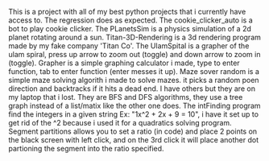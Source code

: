This is a project with all of my best python projects that i currently have access to. The regression does as expected. The cookie_clicker_auto is a bot to play cookie clicker.
The PLanetsSim is a physics simulation of a 2d planet rotating around a sun. Titan-3D-Rendering is a 3d rendering program made by my fake company 'Titan Co'.
The UlamSpital is a grapher of the ulam spiral, press up arrow to zoom out (toggle) and down arrow to zoom in (toggle). Grapher is a simple graphing calculator i made,
type to enter function, tab to enter function (enter messes it up). Maze sover random is a simple maze solving algorith i made to solve mazes. it picks a random poen direction
and backtracks if it hits a dead end. I have others but they are on my laptop that i lost. They are BFS and DFS algorithms, they use a tree graph instead of a list/matix like
the other one does. 
The intFinding program find the integers in a given string Ex: "1x^2 + 2x + 9 = 10", i have it set up to get rid of the ^2 because i used it for a quadratics solving program.
Segment partitions allows you to set a ratio (in code) and place 2 points on the black screen with left click, and on the 3rd click it will place another dot partioning the 
segment into the ratio specified.
